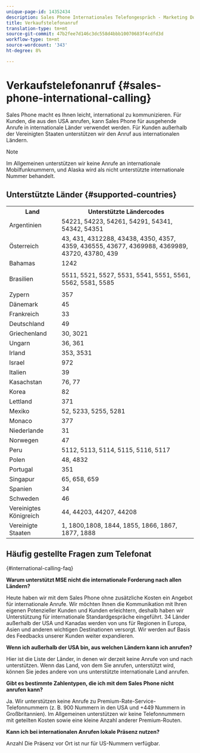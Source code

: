 ```yaml
---
unique-page-id: 14352434
description: Sales Phone Internationales Telefongespräch - Marketing Docs - Produktdokumentation
title: Verkaufstelefonanruf
translation-type: tm+mt
source-git-commit: 47b2fee7d146c3dc558d4bbb10070683f4cdfd3d
workflow-type: tm+mt
source-wordcount: '343'
ht-degree: 8%

---
```



# Verkaufstelefonanruf {#sales-phone-international-calling}

Sales Phone macht es Ihnen leicht, international zu kommunizieren. Für Kunden, die aus den USA anrufen, kann Sales Phone für ausgehende Anrufe in internationale Länder verwendet werden. Für Kunden außerhalb der Vereinigten Staaten unterstützen wir den Anruf aus internationalen Ländern.

>[!NOTE]
>
>Im Allgemeinen unterstützen wir keine Anrufe an internationale Mobilfunknummern, und Alaska wird als nicht unterstützte internationale Nummer behandelt.

## Unterstützte Länder {#supported-countries}

<table> 
 <tbody> 
  <tr> 
   <th>Land</th> 
   <th>Unterstützte Ländercodes</th> 
  </tr> 
  <tr> 
   <td colspan="1">Argentinien</td> 
   <td colspan="1">54221, 54223, 54261, 54291, 54341, 54342, 54351</td> 
  </tr> 
  <tr> 
   <td colspan="1">Österreich</td> 
   <td colspan="1">43, 431, 4312288, 43438, 4350, 4357, 4359, 436555, 43677, 4369988, 4369989, 43720, 43780, 439</td> 
  </tr> 
  <tr> 
   <td colspan="1">Bahamas</td> 
   <td colspan="1">1242</td> 
  </tr> 
  <tr> 
   <td><p>Brasilien</p></td> 
   <td>5511, 5521, 5527, 5531, 5541, 5551, 5561, 5562, 5581, 5585</td> 
  </tr> 
  <tr> 
   <td>Zypern </td> 
   <td>357</td> 
  </tr> 
  <tr> 
   <td colspan="1">Dänemark </td> 
   <td colspan="1">45</td> 
  </tr> 
  <tr> 
   <td colspan="1">Frankreich</td> 
   <td colspan="1">33</td> 
  </tr> 
  <tr> 
   <td>Deutschland</td> 
   <td>49</td> 
  </tr> 
  <tr> 
   <td>Griechenland </td> 
   <td>30, 3021</td> 
  </tr> 
  <tr> 
   <td>Ungarn</td> 
   <td>36, 361</td> 
  </tr> 
  <tr> 
   <td colspan="1">Irland </td> 
   <td colspan="1">353, 3531</td> 
  </tr> 
  <tr> 
   <td>Israel</td> 
   <td>972</td> 
  </tr> 
  <tr> 
   <td colspan="1">Italien</td> 
   <td colspan="1">39</td> 
  </tr> 
  <tr> 
   <td colspan="1">Kasachstan </td> 
   <td colspan="1">76, 77</td> 
  </tr> 
  <tr> 
   <td colspan="1">Korea</td> 
   <td colspan="1">82</td> 
  </tr> 
  <tr> 
   <td colspan="1">Lettland </td> 
   <td colspan="1">371</td> 
  </tr> 
  <tr> 
   <td colspan="1">Mexiko</td> 
   <td colspan="1">52, 5233, 5255, 5281</td> 
  </tr> 
  <tr> 
   <td>Monaco</td> 
   <td>377</td> 
  </tr> 
  <tr> 
   <td>Niederlande </td> 
   <td>31</td> 
  </tr> 
  <tr> 
   <td colspan="1">Norwegen </td> 
   <td colspan="1">47</td> 
  </tr> 
  <tr> 
   <td colspan="1">Peru </td> 
   <td colspan="1">5112, 5113, 5114, 5115, 5116, 5117</td> 
  </tr> 
  <tr> 
   <td colspan="1">Polen </td> 
   <td colspan="1">48, 4832</td> 
  </tr> 
  <tr> 
   <td colspan="1">Portugal </td> 
   <td colspan="1">351</td> 
  </tr> 
  <tr> 
   <td colspan="1">Singapur </td> 
   <td colspan="1">65, 658, 659</td> 
  </tr> 
  <tr> 
   <td colspan="1">Spanien </td> 
   <td colspan="1">34</td> 
  </tr> 
  <tr> 
   <td colspan="1">Schweden </td> 
   <td colspan="1">46</td> 
  </tr> 
  <tr> 
   <td colspan="1">Vereinigtes Königreich</td> 
   <td colspan="1">44, 44203, 44207, 44208</td> 
  </tr> 
  <tr> 
   <td>Vereinigte Staaten</td> 
   <td>1, 1800,1808, 1844, 1855, 1866, 1867, 1877, 1888</td> 
  </tr> 
 </tbody> 
</table>

## Häufig gestellte Fragen zum Telefonat

{#international-calling-faq}

**Warum unterstützt MSE nicht die internationale Forderung nach allen Ländern?**

Heute haben wir mit dem Sales Phone ohne zusätzliche Kosten ein Angebot für internationale Anrufe. Wir möchten Ihnen die Kommunikation mit Ihren eigenen Potenzieller Kunden und Kunden erleichtern, deshalb haben wir Unterstützung für internationale Standardgespräche eingeführt. 34 Länder außerhalb der USA und Kanadas werden von uns für Regionen in Europa, Asien und anderen wichtigen Destinationen versorgt. Wir werden auf Basis des Feedbacks unserer Kunden weiter expandieren.

**Wenn ich außerhalb der USA bin, aus welchen Ländern kann ich anrufen?**

Hier ist die Liste der Länder, in denen wir derzeit keine Anrufe von und nach unterstützen. Wenn das Land, von dem Sie anrufen, unterstützt wird, können Sie jedes andere von uns unterstützte internationale Land anrufen.

**Gibt es bestimmte Zahlentypen, die ich mit dem Sales Phone nicht anrufen kann?**

Ja. Wir unterstützen keine Anrufe zu Premium-Rate-Service-Telefonnummern (z. B. 900 Nummern in den USA und +449 Nummern in Großbritannien). Im Allgemeinen unterstützen wir keine Telefonnummern mit geteilten Kosten sowie eine kleine Anzahl anderer Premium-Routen.

**Kann ich bei internationalen Anrufen lokale Präsenz nutzen?**

Anzahl Die Präsenz vor Ort ist nur für US-Nummern verfügbar.
